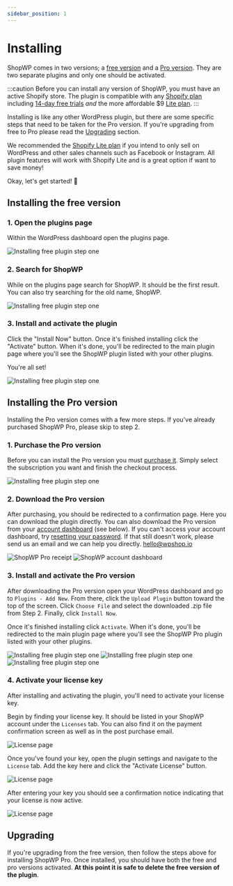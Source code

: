 ```yaml
---
sidebar_position: 1
---
```


# Installing

ShopWP comes in two versions; a [free version](https://wordpress.org/plugins/wpshopify/) and a [Pro version](https://wpshop.io/purchase/). They are two separate plugins and only one should be activated.

:::caution
Before you can install any version of ShopWP, you must have an active Shopify store. The plugin is compatible with any [Shopify plan](https://shopify.pxf.io/b39yJv) including [14-day free trials](https://shopify.pxf.io/5bPL0L) _and_ the more affordable $9 [Lite plan](https://shopify.pxf.io/vnqbrj).
:::

Installing is like any other WordPress plugin, but there are some specific steps that need to be taken for the Pro version. If you're upgrading from free to Pro please read the [Upgrading](#upgrading) section.

We recommended the [Shopify Lite plan](https://shopify.pxf.io/vnqbrj) if you intend to only sell on WordPress and other sales channels such as Facebook or Instagram. All plugin features will work with Shopify Lite and is a great option if want to save money!

Okay, let's get started! 🙌

## Installing the free version

### 1. Open the plugins page

Within the WordPress dashboard open the plugins page.

![Installing free plugin step one](./assets/install-free-1.png)

### 2. Search for ShopWP

While on the plugins page search for ShopWP. It should be the first result. You can also try searching for the old name, ShopWP.

![Installing free plugin step one](./assets/install-free-2.png)

### 3. Install and activate the plugin

Click the "Install Now" button. Once it's finished installing click the "Activate" button. When it's done, you'll be redirected to the main plugin page where you'll see the ShopWP plugin listed with your other plugins.

You're all set!

![Installing free plugin step one](./assets/install-free-3.png)

## Installing the Pro version

Installing the Pro version comes with a few more steps. If you've already purchased ShopWP Pro, please skip to step 2.

### 1. Purchase the Pro version

Before you can install the Pro version you must [purchase it](https://wpshop.io/purchase). Simply select the subscription you want and finish the checkout process.

![Installing free plugin step one](./assets/install-pro-1.png)

### 2. Download the Pro version

After purchasing, you should be redirected to a confirmation page. Here you can download the plugin directly. You can also download the Pro version from your [account dashboard](https://wpshop.io/login/) (see below). If you can't access your account dashboard, try [resetting your password](https://wpshop.io/wp-login.php?action=lostpassword&redirect_to=https%3A%2F%2Fwpshop.io%2Flogin%3Fcheckemail%3Dconfirm%26edd_reset_password%3Dconfirm%26edd_redirect%3Dhttps%253A%252F%252Fwpshop.io%252Flogin%252F). If that still doesn't work, please send us an email and we can help you directly. [hello@wpshop.io](mailto:hello@wpshop.io)

![ShopWP Pro receipt](./assets/install-pro-receipt.png)
![ShopWP account dashboard](./assets/install-pro-2.png)

### 3. Install and activate the Pro version

After downloading the Pro version open your WordPress dashboard and go to `Plugins - Add New`. From there, click the `Upload Plugin` button toward the top of the screen. Click `Choose File` and select the downloaded .zip file from Step 2. Finally, click `Install Now`.

Once it's finished installing click `Activate`. When it's done, you'll be redirected to the main plugin page where you'll see the ShopWP Pro plugin listed with your other plugins.

![Installing free plugin step one](./assets/install-pro-3.png)
![Installing free plugin step one](./assets/install-pro-4.png)
![Installing free plugin step one](./assets/install-pro-5.png)

### 4. Activate your license key

After installing and activating the plugin, you'll need to activate your license key.

Begin by finding your license key. It should be listed in your ShopWP account under the `Licenses` tab. You can also find it on the payment confirmation screen as well as in the post purchase email.

![License page](./assets/license-page.png)

Once you've found your key, open the plugin settings and navigate to the `License` tab. Add the key here and click the "Activate License" button.

![License page](./assets/license-blank.png)

After entering your key you should see a confirmation notice indicating that your license is now active.

![License page](./assets/license-active.png)

## Upgrading

If you're upgrading from the free version, then follow the steps above for installing ShopWP Pro. Once installed, you should have both the free and pro versions activated. **At this point it is safe to delete the free version of the plugin**.
